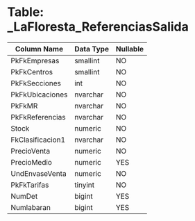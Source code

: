 # Table: _LaFloresta_ReferenciasSalida

| Column Name | Data Type | Nullable |
|-------------|-----------|----------|
| PkFkEmpresas | smallint | NO |
| PkFkCentros | smallint | NO |
| PkFkSecciones | int | NO |
| PkFkUbicaciones | nvarchar | NO |
| PkFkMR | nvarchar | NO |
| PkFkReferencias | nvarchar | NO |
| Stock | numeric | NO |
| FkClasificacion1 | nvarchar | NO |
| PrecioVenta | numeric | NO |
| PrecioMedio | numeric | YES |
| UndEnvaseVenta | numeric | NO |
| PkFkTarifas | tinyint | NO |
| NumDet | bigint | YES |
| Numlabaran | bigint | YES |
